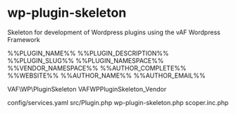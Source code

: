 # wp-plugin-skeleton
Skeleton for development of Wordpress plugins using the vAF Wordpress Framework

%%PLUGIN_NAME%%
%%PLUGIN_DESCRIPTION%%
%%PLUGIN_SLUG%%
%%PLUGIN_NAMESPACE%%
%%VENDOR_NAMESPACE%%
%%AUTHOR_COMPLETE%%
%%WEBSITE%%
%%AUTHOR_NAME%%
%%AUTHOR_EMAIL%%

VAF\WP\PluginSkeleton
VAFWPPluginSkeleton_Vendor


config/services.yaml
src/Plugin.php
wp-plugin-skeleton.php
scoper.inc.php